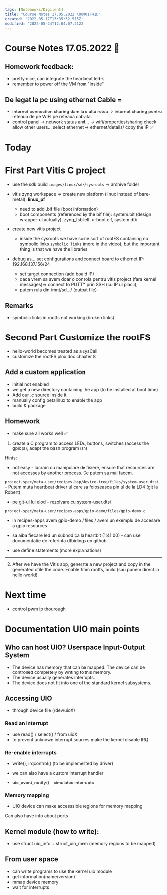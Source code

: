 ```yaml
---
tags: [Notebooks/Digilent]
title: "Course Notes 17.05.2022 \U0001F41D"
created: '2022-05-17T13:35:52.515Z'
modified: '2022-05-24T12:04:07.212Z'
---
```


# Course Notes 17.05.2022 :bee:

## Homework feedback:
- pretty nice, can integrate the heartbeat led-s
- remember to power off the VM from "inside"

## De legat la pc using ethernet Cable =
- internet connection sharing dam la o alta retea -> internet sharing pentru reteaua de pe WIFI pe reteaua cablata.
- control panel -> network status and... -> wifi/properties/sharing check allow other users... select ethernet -> ethernet/details/ copy the IP :white_check_mark:

# Today
# First Part Vitis C project
- use the sdk build
`images/linux/sdk/sysroots` => archive folder

- vitis zynq workspace => create new platform (linux instead of bare-metal): **linux_pf**
  - need to add .bif file (boot information)
  - boot components (referenced by the bif file): system.bit (design wrapper-ul actually), zynq_fsbl.elf, u-boot.elf, system.dtb

- create new vitis project
  - inside the sysroots we have some sort of rootFS containing no symbolic links
  `symbolic links` (more in the video), but the important thing is that we have the libraries

- debug as... set configurations and connect board to ethernet
IP: 192.168.137.156/24
  - set target connection (add board IP)
  - daca vrem sa avem doar o consola pentru vitis project (fara kernel messages)=> connect to PUTTY prin SSH (cu IP ul placii);
  - putem rula din /mnt/sd.../ (output file)

## Remarks
- symbolic links in rootfs not working (broken links)

# Second Part Customize the rootFS

- hello-world becomes treated as a sysCall
- customize the rootFS plnx doc chapter 8

## Add a custom application
- initial not enabled
- we get a new directory containing the app (to be installed at boot time)
- Add our .c source inside it
- manually config petalinux to enable the app
- build & package


## Homework

- make sure all works well :white_check_mark:

1. create a C program to access LEDs, buttons, switches (access the gpio(s), adapt the bash program ish)

Hints: 

- not easy - lucram cu manipulare de fisiere, ensure that resources are not accesses by another process. Ce putem sa mai facem.

`project-spec/meta-user/recipes-bsp/device-tree/files/system-user.dtsi` - Putem muta heartbeat driver ul care sa foloseasca pin ul de la LD4 (git la Robert)

- pe git-ul lui elod - rezolvare cu system-user.dtsi

`project-spec/meta-user/recipes-apps/gpio-demo/files/gpio-demo.c`
- in recipes-apps avem gpio-demo / files / avem un exemplu de accesare a gpio resources

- sa aiba fiecare led un subnod ca la heartbit (1:41:00) - can use documentatie de referinta dtbidings on github

- use define statements (more explainations)

---

2. After we have the Vitis app, generate a new project and copy in the generated cfile the code. Enable from rootfs, build (sau punem direct in hello-world)

# Next time
- control pwm ip thourough

# Documentation UIO main points

## Who can host UIO? Userspace Input-Output System
- The device has memory that can be mapped. The device can be controlled completely by writing to this memory.
- The device usually generates interrupts.
- The device does not fit into one of the standard kernel subsystems.

## Accessing UIO
- through device file (/dev/uioX)

### Read an interrupt
- use read() / select() / from uioX
- to prevent unknown interrupt sources make the kernel disable IRQ

### Re-enable interrupts
- write(), irqcontrol() (to be implemented by driver)
- we can also have a custom interrupt handler

- uio_event_notify() - simulates interrupts

### Memory mapping
- UIO device can make accesssible regions for memory mapping

Can also have info about ports

## Kernel module (how to write):
- use struct uio_info + struct_uio_mem (memory regions to be mapped)

## From user space
- can write programs to use the kernel uio module
- get information(name/version)
- mmap device memory
- wait for interrupts
